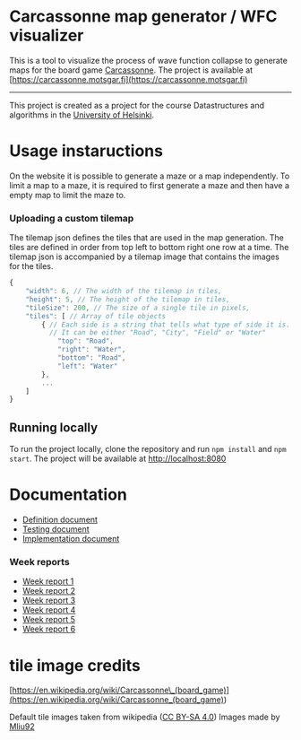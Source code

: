 # Carcassonne map generator / WFC visualizer

This is a tool to visualize the process of wave function collapse to generate maps for the board game [Carcassonne](<https://en.wikipedia.org/wiki/Carcassonne_(board_game)>).
The project is available at [https://carcassonne.motsgar.fi](https://carcassonne.motsgar.fi)

---

This project is created as a project for the course Datastructures and algorithms in the [University of Helsinki](https://www.helsinki.fi/en).

# Usage instaructions

On the website it is possible to generate a maze or a map independently. To limit a map to a maze, it is required to first generate a maze and then have a empty map to limit the maze to.

### Uploading a custom tilemap

The tilemap json defines the tiles that are used in the map generation. The tiles are defined in order from top left to bottom right one row at a time. The tilemap json is accompanied by a tilemap image that contains the images for the tiles.

```js
{
    "width": 6, // The width of the tilemap in tiles,
    "height": 5, // The height of the tilemap in tiles,
    "tileSize": 200, // The size of a single tile in pixels,
    "tiles": [ // Array of tile objects
        { // Each side is a string that tells what type of side it is.
          // It can be either "Road", "City", "Field" or "Water"
            "top": "Road",
            "right": "Water",
            "bottom": "Road",
            "left": "Water"
        },
        ...
    ]
}
```

## Running locally

To run the project locally, clone the repository and run `npm install` and `npm start`. The project will be available at [http://localhost:8080](http://localhost:8080)

# Documentation

-   [Definition document](./documentation/definition-document.md)
-   [Testing document](./documentation/testing-document.md)
-   [Implementation document](./documentation/implementation-document.md)

### Week reports

-   [Week report 1](./documentation/week-report-1.md)
-   [Week report 2](./documentation/week-report-2.md)
-   [Week report 3](./documentation/week-report-3.md)
-   [Week report 4](./documentation/week-report-4.md)
-   [Week report 5](./documentation/week-report-5.md)
-   [Week report 6](./documentation/week-report-6.md)

# tile image credits

[https://en.wikipedia.org/wiki/Carcassonne\_(board_game)](<https://en.wikipedia.org/wiki/Carcassonne_(board_game)>)

Default tile images taken from wikipedia ([CC BY-SA 4.0](https://creativecommons.org/licenses/by-sa/4.0/))
Images made by [Mliu92](https://commons.wikimedia.org/wiki/User:Mliu92)
